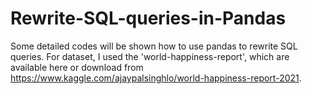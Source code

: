 # Rewrite-SQL-queries-in-Pandas
Some detailed codes will be shown how to use pandas to rewrite SQL queries. For dataset, I used the 'world-happiness-report', which are available here or download from https://www.kaggle.com/ajaypalsinghlo/world-happiness-report-2021.
